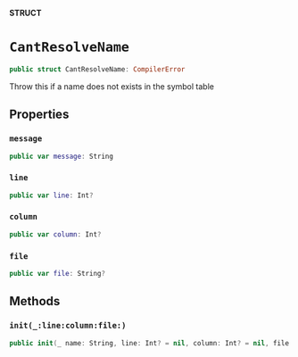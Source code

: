 **STRUCT**

# `CantResolveName`

```swift
public struct CantResolveName: CompilerError
```

Throw this if a name does not exists in the symbol table

## Properties
### `message`

```swift
public var message: String
```

### `line`

```swift
public var line: Int?
```

### `column`

```swift
public var column: Int?
```

### `file`

```swift
public var file: String?
```

## Methods
### `init(_:line:column:file:)`

```swift
public init(_ name: String, line: Int? = nil, column: Int? = nil, file: String? = nil)
```
